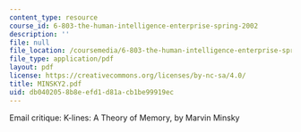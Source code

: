 ```yaml
---
content_type: resource
course_id: 6-803-the-human-intelligence-enterprise-spring-2002
description: ''
file: null
file_location: /coursemedia/6-803-the-human-intelligence-enterprise-spring-2002/db0402058b8eefd1d81acb1be99919ec_MINSKY2.pdf
file_type: application/pdf
layout: pdf
license: https://creativecommons.org/licenses/by-nc-sa/4.0/
title: MINSKY2.pdf
uid: db040205-8b8e-efd1-d81a-cb1be99919ec
---
```

Email critique: K-lines: A Theory of Memory, by Marvin Minsky